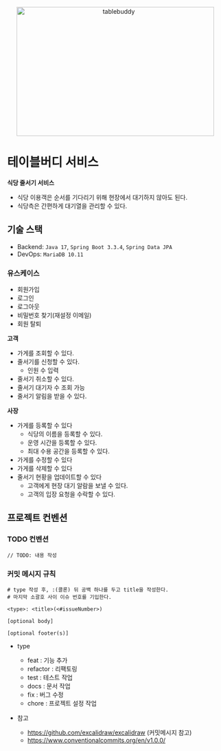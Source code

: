 <p align="center">
  <img src="https://github.com/user-attachments/assets/d204118f-7d99-4224-88e2-ed05c5bf46c9" alt="tablebuddy" width="460" height="300">
</p>


# 테이블버디 서비스

**식당 줄서기 서비스**

* 식당 이용객은 순서를 기다리기 위해 현장에서 대기하지 않아도 된다.
* 식당측은 간편하게 대기열을 관리할 수 있다.

## 기술 스택

* Backend: `Java 17`, `Spring Boot 3.3.4`, `Spring Data JPA`
* DevOps: `MariaDB 10.11`

### 유스케이스

- 회원가입
- 로그인
- 로그아웃
- 비밀번호 찾기(재설정 이메일)
- 회원 탈퇴

**고객**
- 가게를 조회할 수 있다.
- 줄서기를 신청할 수 있다.
    - 인원 수 입력
- 줄서기 취소할 수 있다.
- 줄서기 대기자 수 조회 가능
- 줄서기 알림을 받을 수 있다.

**사장**
- 가게를 등록할 수 있다
    - 식당의 이름을 등록할 수 있다.
    - 운영 시간을 등록할 수 있다.
    - 최대 수용 공간을 등록할 수 있다.
- 가게를 수정할 수 있다
- 가게를 삭제할 수 있다
- 줄서기 현황을 업데이트할 수 있다
  - 고객에게 현장 대기 알람을 보낼 수 있다.
  - 고객의 입장 요청을 수락할 수 있다.
    


## 프로젝트 컨벤션

### TODO 컨벤션
```text
// TODO: 내용 작성
```

### 커밋 메시지 규칙

```text
# type 작성 후, :(콜론) 뒤 공백 하나를 두고 title을 작성한다.
# 마지막 소괄호 사이 이슈 번호를 기입한다.

<type>: <title>(<#issueNumber>)

[optional body]

[optional footer(s)]
```

* type
  - feat : 기능 추가
  - refactor : 리팩토링
  - test : 테스트 작업
  - docs : 문서 작업
  - fix : 버그 수정
  - chore : 프로젝트 설정 작업

* 참고
  - https://github.com/excalidraw/excalidraw (커밋메시지 참고)
  - https://www.conventionalcommits.org/en/v1.0.0/

